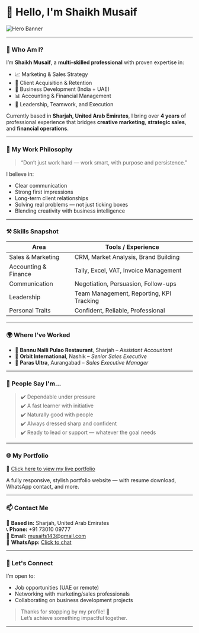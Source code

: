 # 👋 Hello, I'm Shaikh Musaif

![Hero Banner](https://media.giphy.com/media/228QSQ3cNXuDGo/giphy.gif)

---

### 🚀 Who Am I?

I’m **Shaikh Musaif**, a **multi-skilled professional** with proven expertise in:

- 📈 Marketing & Sales Strategy  
- 🤝 Client Acquisition & Retention  
- 💼 Business Development (India + UAE)  
- 📊 Accounting & Financial Management  
- 🌟 Leadership, Teamwork, and Execution

Currently based in **Sharjah, United Arab Emirates**, I bring over **4 years** of professional experience that bridges **creative marketing**, **strategic sales**, and **financial operations**.

---

### 🧠 My Work Philosophy

> “Don’t just work hard — work smart, with purpose and persistence.”

I believe in:
- Clear communication  
- Strong first impressions  
- Long-term client relationships  
- Solving real problems — not just ticking boxes  
- Blending creativity with business intelligence

---

### ⚒️ Skills Snapshot

| Area                   | Tools / Experience                       |
|------------------------|------------------------------------------|
| Sales & Marketing      | CRM, Market Analysis, Brand Building     |
| Accounting & Finance   | Tally, Excel, VAT, Invoice Management    |
| Communication          | Negotiation, Persuasion, Follow-ups      |
| Leadership             | Team Management, Reporting, KPI Tracking |
| Personal Traits        | Confident, Reliable, Professional         |

---

### 🌍 Where I’ve Worked

- 🏢 **Bannu Nalli Pulao Restaurant**, Sharjah – *Assistant Accountant*  
- 🏢 **Orbit International**, Nashik – *Senior Sales Executive*  
- 🏢 **Paras Ultra**, Aurangabad – *Sales Executive Manager*

---

### 💬 People Say I'm...

> ✔️ Dependable under pressure  
> ✔️ A fast learner with initiative  
> ✔️ Naturally good with people  
> ✔️ Always dressed sharp and confident  
> ✔️ Ready to lead or support — whatever the goal needs

---

### 🌐 My Portfolio

🔗 [Click here to view my live portfolio](https://shaikh-samiha.github.io/shaikh-musaif/)

A fully responsive, stylish portfolio website — with resume download, WhatsApp contact, and more.

---

### 📫 Contact Me

📍 **Based in:** Sharjah, United Arab Emirates  
📞 **Phone:** +91 73010 09777  
📧 **Email:** musaifs143@gmail.com  
💬 **WhatsApp:** [Click to chat](https://wa.me/917301009777)

---

### 🤝 Let's Connect

I’m open to:
- Job opportunities (UAE or remote)
- Networking with marketing/sales professionals
- Collaborating on business development projects

> Thanks for stopping by my profile! 🙏  
> Let’s achieve something impactful together.

---
